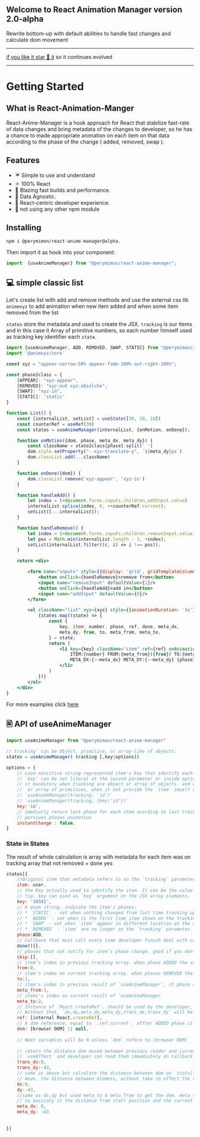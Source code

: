 ## Welcome to React Animation Manager version 2.0-alpha
Rewrite bottom-up with default abilities to handle fast changes and calculate dom movement

-------- 

 [if you like it star 🌟 it](https://github.com/perymimon/react-anime-manager/stargazers) so it continues  evolved 

----------

# Getting Started
## What is React-Animation-Manger
React-Anime-Manager is a hook approach for React that stabilize fast-rate of data changes and bring metadata of the changes to developer, so he has a chance to made appropriate animation on each item on that data according to the phase of the change ( added, removed, swap ).

## Features
* ☔ Simple to use and understand
* ⚛ 100% React
* 🚀 Blazing fast builds and performance.
* 🚚 Data Agnostic.
* 🥇 React-centric developer experience.
* 💪 not using any other npm module

## Installing
```cli
npm i @perymimon/react-anime-manager@alpha.
```
Then import it as hook into your component:

```jsx
import  {useAnimeManager} from "@perymimon/react-anime-manager";
```

## 💻 simple classic list

Let's create list with add and remove methods and use the external css lib `animexyz` to add animation when new item added and when some item removed from the list

`states` store the metadata and used to create the JSX. `tracking` is our items and in this case it Array of primitive numbers, so each number himself used as tracking key identifier each `state`.

```jsx codesandbox=animeManager
import {useAnimeManager, ADD, REMOVED, SWAP, STATIC} from "@perymimon/react-anime-manager"
import '@animxyz/core'

const xyz = "appear-narrow-50% appear-fade-100% out-right-100%";

const phase2class = {
    [APPEAR]: "xyz-appear",
    [REMOVED]: "xyz-out xyz-absolute",
    [SWAP]: "xyz-in",
    [STATIC]: 'static'
}

function List() {
    const [internalList, setList] = useState([30, 20, 10])
    const counterRef = useRef(30)
    const states = useAnimeManager(internalList, {onMotion, onDone});

    function onMotion({dom, phase, meta_dx, meta_dy}) {
        const className = state2class[phase].split(' ')
        dom.style.setProperty("--xyz-translate-y", `${meta_dy}px`)
        dom.classList.add(...className)
    }

    function onDone({dom}) {
        dom.classList.remove('xyz-appear', 'xyz-in')
    }

    function handleAdd() {
        let index = (+document.forms.inputs.children.addInput.value)
        internalList.splice(index, 0, ++counterRef.current);
        setList([...internalList]);
    }

    function handleRemove() {
        let index = (+document.forms.inputs.children.removeInput.value);
        let pos = Math.min(internalList.length - 1, +index);
        setList(internalList.filter((c, i) => i !== pos));
    }

    return <div>

        <form name="inputs" style={{display: 'grid', gridTemplateColumns: '10em 10em'}}>
            <button onClick={handleRemove}>remove from</button>
            <input name="removeInput" defaultValue={1}/>
            <button onClick={handleAdd}>add in</button>
            <input name="addInput" defaultValue={0}/>
        </form>

        <ol className="list" xyz={xyz} style={{animationDuration: '3s'}}>
            {states.map((state) => {
                const {
                    key, item: number, phase, ref, done, meta_dx,
                    meta_dy, from, to, meta_from, meta_to,
                } = state;
                return (
                    <li key={key} className="item" ref={ref} onAnimationEnd={done}>
                        ITEM:{number} FROM:{meta_from}({from}) TO:{meta_to}({to})
                        META_DX:{~~meta_dx} META_DY:{~~meta_dy} {phase}
                    </li>
                )
            })}
        </ol>
    </div>
}

```
For more examples click [here]()

##  🖹 API of useAnimeManager

```jsx
import useAnimeManager from "@perymimon/react-anime-manager"

// tracking` can be Object, primitive, or array-like of objects.
states = useAnimeManager( tracking [,key|options])

options = {
    // case-sensitive string represented item's key that identify each item of the tracking array.
    // `key` can be set literal at the second parameter or inside option object.
    // it mandatory when tracking are object or array of objects. and optional when tracking are primitive
    //  or array of primitives, when it not provide the `item` imself used as key 
    // `useAnimeManager(tracking, 'id')`
    // `useAnimeManager(tracking, {key:'id'})`
    key:'id',
    // imediatly return last phase for each item acording to last tracking compare, without waiting finish
    // perviues phases animation
    instantChange : false,
}

```

### State in States

The result of whole calculation is array with metadata for each item was on tracking array that not removed + done yes

```jsx
states[{
    //Original item that metadata refers to on the `tracking` parameter.
    item: user,
    // the Key actually used to identify the item. It can be the value of item[key] identifier or the item himself depending on the circumstances/
    // tip: key can used as `key` argument on the JSX array elements. 
    key: '10342',
    // A enum string, indicate the item's phases:
    // * `STATIC` - set when nothing changed from last time tracking update
    // * `ADDED` - set when is the first time item shown on the tracking parameters, after `done()` called the phase change to `STATIC`
    // * `SWAP` - set when `item` appear in different location on the array (e.g: moved from index 3 to index 4).  After calling `done()` the phase change to `STATIC`.
    // * `REMOVED` - `item` are no longer on the `tracking` parameter.  after `done()` it removed completely from metadata array    
    phase:ADD,
    // Callback that must call every time developer finish deal with current phase. so hook can be process to next phase.
    done(){},
    // phases that not notify for item's phase change. good if you don't want deal with it.
    skip:[],
    // item's index in previous tracking array. when phase ADDED the value will be same as `.to`
    from:0,
    // item's index on current tracking array. when phases REMOVED the value will be same as `.from`
    to:1,
    // item's index in previous result of `useAnimeManager`, if phase are ADDED value will be the current index
    meta_from:1,
    // items's index on current result of `useAnimeManager
    meta_to:2,
    // Instance of `React.createRef`. should be used by the developer, and attached to jsx `.item`'s componenet genereted 
    // Without that, `dx,dy,meta_dx,meta_dy,trans_dx,trans_dy` will be `0` constantly.
    ref: [internal React.createRef],
    // A dom reference, equal to `.ref.current`. affter ADDED phase it should be exist contanhtyly 
    dom: [browser DOM] || null,
    
    // Next variables will be 0 unless `dom` refere to [browser DOM]
    
    // return the distance dom moved between previous render and current one. that variables updated after 
    // `useEffect` and developer can read them immediately on callback `oneffect(state)`
    trans_dx:0,
    trans_dy:-43,
    // same as above but calculate the distance between dom on `stats[from].dom` and `state[to].dom`
    // mean, the distance between elemets, without take in effect the real coordianation of current dom, unless it same as `to`
    dx:0,
    dy:-43,
    //same as dx,dy but used meta_to & meta_from to get the dom. meta_to is the current item index on the `useAnimeManager` result
    // so basicaly it the distance from start position and the current one of that item 
    meta_dx: 0,
    meta_dy: -43
    
    
}]
```
